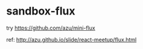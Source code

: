 # sandbox-flux
try
https://github.com/azu/mini-flux

ref:
http://azu.github.io/slide/react-meetup/flux.html
